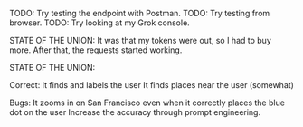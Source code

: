 TODO: Try testing the endpoint with Postman. 
TODO: Try testing from browser. 
TODO: Try looking at my Grok console. 

STATE OF THE UNION: 
It was that my tokens were out, so I had to buy more. After that, the requests started working. 



STATE OF THE UNION: 

Correct: 
It finds and labels the user 
It finds places near the user (somewhat)

Bugs: 
It zooms in on San Francisco even when it correctly places the blue dot on the user
Increase the accuracy through prompt engineering. 